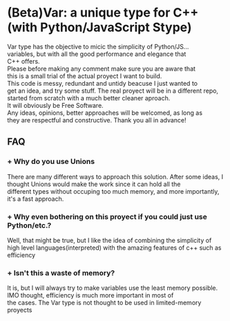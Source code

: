 # (Beta)Var: a unique type for C++(with Python/JavaScript Stype)
Var type has the objective to micic the simplicity of Python/JS...  
variables, but with all the good performance and elegance that  
C++ offers.  
Please before making any comment make sure you are aware that   
this is a small trial of the actual proyect I want to build.  
This code is messy, redundant and untidy beacuse I just wanted to  
get an idea, and try some stuff. The real proyect will be in a     different repo, started from scratch with a much better cleaner  aproach.   
It will obviously be Free Software.  
Any ideas, opinions, better approaches will be welcomed, as long as   
they are respectful and constructive. Thank you all in advance!     

## FAQ
### + Why do you use Unions
There are many different ways to approach this solution. After some   ideas, I thought Unions would make the work since it can hold all the  
different types without occuping too much memory, and more importantly,  
it's a fast approach.

### + Why even bothering on this proyect if you could just use Python/etc.?  
Well, that might be true, but I like the idea of combining the   simplicity of high level languages(interpreted) with the amazing   features of c++ such as efficiency  

### + Isn't this a waste of memory?
It is, but I will always try to make variables use the least memory   possible. IMO thought, efficiency is much more important in most of  
the cases. The Var type is not thought to be used in limited-memory  
proyects

